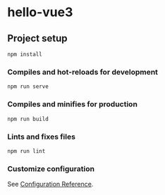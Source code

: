 <!--
 * @Author: your name
 * @Date: 2021-10-25 21:28:17
 * @LastEditTime: 2021-11-03 18:46:00
 * @LastEditors: Please set LastEditors
 * @Description: In User Settings Edit
 * @FilePath: \lesson-buyd:\hello-vue3\README.md
-->
# hello-vue3

## Project setup
```
npm install
```

### Compiles and hot-reloads for development
```
npm run serve
```

### Compiles and minifies for production
```
npm run build
```

### Lints and fixes files
```
npm run lint
```

### Customize configuration
See [Configuration Reference](https://cli.vuejs.org/config/).



